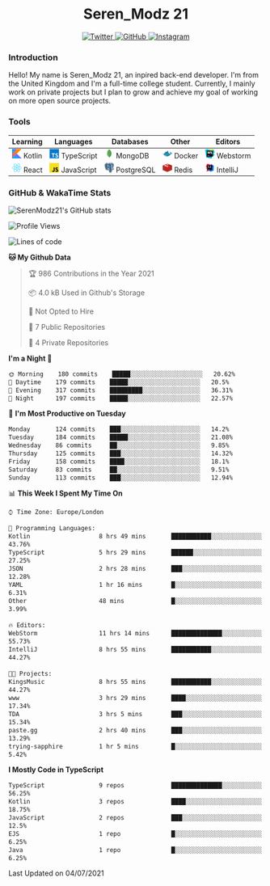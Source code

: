 <div align="center">
  <h1>Seren_Modz 21</h1>
  <a href="https://twitter.com/SerenModz21">
    <img alt="Twitter" src="https://img.shields.io/badge/twitter%20-%231DA1F2.svg?&style=for-the-badge&logo=Twitter&logoColor=white">
  </a>
  <a href="https://github.com/SerenModz21">
    <img alt="GitHub" src="https://img.shields.io/badge/github%20-%23121011.svg?&style=for-the-badge&logo=github&logoColor=white">
  </a>
  <a href="https://www.instagram.com/serenmodz21">
    <img alt="Instagram" src="https://img.shields.io/badge/instagram%20-%23E4405F.svg?&style=for-the-badge&logo=Instagram&logoColor=white">
  </a>
</div>

### Introduction

Hello! My name is Seren_Modz 21, an inpired back-end developer. I'm from the United Kingdom and I'm a full-time college student. Currently, I mainly work on private projects but I plan to grow and achieve my goal of working on more open source projects. 

### Tools

 **Learning**                                        | **Languages**                                               | **Databases**                                               | **Other**                                           | **Editors**                                                  
-----------------------------------------------------|-------------------------------------------------------------|-------------------------------------------------------------|-----------------------------------------------------|--------------------------------------------------------------
 <img width="19px" src="./assets/kotlin.svg"> Kotlin | <img width="19px" src="./assets/typescript.svg"> TypeScript | <img width="19px" src="./assets/mongodb.svg"> MongoDB       | <img width="19px" src="./assets/docker.svg"> Docker | <img width="19px" src="./assets/webstorm.svg"> Webstorm      
 <img width="19px" src="./assets/react.svg"> React   | <img width="19px" src="./assets/javascript.svg"> JavaScript | <img width="19px" src="./assets/postgresql.svg"> PostgreSQL | <img width="19px" src="./assets/redis.svg"> Redis   | <img width="19px" src="./assets/intellij-idea.svg"> IntelliJ 

### GitHub & WakaTime Stats

![SerenModz21's GitHub stats](https://github-readme-stats.vercel.app/api?username=SerenModz21&show_icons=true&theme=dark)

<!--START_SECTION:waka-->
![Profile Views](http://img.shields.io/badge/Profile%20Views-4-blue)

![Lines of code](https://img.shields.io/badge/From%20Hello%20World%20I%27ve%20Written-24463%20lines%20of%20code-blue)

**🐱 My Github Data** 

> 🏆 986 Contributions in the Year 2021
 > 
> 📦 4.0 kB Used in Github's Storage 
 > 
> 🚫 Not Opted to Hire
 > 
> 📜 7 Public Repositories 
 > 
> 🔑 4 Private Repositories  
 > 
**I'm a Night 🦉** 

```text
🌞 Morning    180 commits    █████░░░░░░░░░░░░░░░░░░░░   20.62% 
🌆 Daytime    179 commits    █████░░░░░░░░░░░░░░░░░░░░   20.5% 
🌃 Evening    317 commits    █████████░░░░░░░░░░░░░░░░   36.31% 
🌙 Night      197 commits    █████░░░░░░░░░░░░░░░░░░░░   22.57%

```
📅 **I'm Most Productive on Tuesday** 

```text
Monday       124 commits    ███░░░░░░░░░░░░░░░░░░░░░░   14.2% 
Tuesday      184 commits    █████░░░░░░░░░░░░░░░░░░░░   21.08% 
Wednesday    86 commits     ██░░░░░░░░░░░░░░░░░░░░░░░   9.85% 
Thursday     125 commits    ███░░░░░░░░░░░░░░░░░░░░░░   14.32% 
Friday       158 commits    ████░░░░░░░░░░░░░░░░░░░░░   18.1% 
Saturday     83 commits     ██░░░░░░░░░░░░░░░░░░░░░░░   9.51% 
Sunday       113 commits    ███░░░░░░░░░░░░░░░░░░░░░░   12.94%

```


📊 **This Week I Spent My Time On** 

```text
⌚︎ Time Zone: Europe/London

💬 Programming Languages: 
Kotlin                   8 hrs 49 mins       ███████████░░░░░░░░░░░░░░   43.76% 
TypeScript               5 hrs 29 mins       ██████░░░░░░░░░░░░░░░░░░░   27.25% 
JSON                     2 hrs 28 mins       ███░░░░░░░░░░░░░░░░░░░░░░   12.28% 
YAML                     1 hr 16 mins        █░░░░░░░░░░░░░░░░░░░░░░░░   6.31% 
Other                    48 mins             █░░░░░░░░░░░░░░░░░░░░░░░░   3.99%

🔥 Editors: 
WebStorm                 11 hrs 14 mins      ██████████████░░░░░░░░░░░   55.73% 
IntelliJ                 8 hrs 55 mins       ███████████░░░░░░░░░░░░░░   44.27%

🐱‍💻 Projects: 
KingsMusic               8 hrs 55 mins       ███████████░░░░░░░░░░░░░░   44.27% 
www                      3 hrs 29 mins       ████░░░░░░░░░░░░░░░░░░░░░   17.34% 
TDA                      3 hrs 5 mins        ███░░░░░░░░░░░░░░░░░░░░░░   15.34% 
paste.gg                 2 hrs 40 mins       ███░░░░░░░░░░░░░░░░░░░░░░   13.29% 
trying-sapphire          1 hr 5 mins         █░░░░░░░░░░░░░░░░░░░░░░░░   5.42%

```

**I Mostly Code in TypeScript** 

```text
TypeScript               9 repos             ██████████████░░░░░░░░░░░   56.25% 
Kotlin                   3 repos             ████░░░░░░░░░░░░░░░░░░░░░   18.75% 
JavaScript               2 repos             ███░░░░░░░░░░░░░░░░░░░░░░   12.5% 
EJS                      1 repo              █░░░░░░░░░░░░░░░░░░░░░░░░   6.25% 
Java                     1 repo              █░░░░░░░░░░░░░░░░░░░░░░░░   6.25%

```



 Last Updated on 04/07/2021
<!--END_SECTION:waka-->
